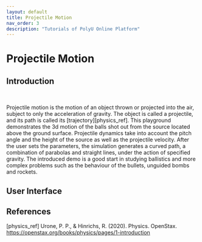 ```yaml
---
layout: default
title: Projectile Motion
nav_order: 3
description: "Tutorials of PolyU Online Platform"
---
```


# Projectile Motion

## Introduction
<br>

Projectile motion is the motion of an object thrown or projected into the air, subject to only the acceleration of gravity. The object is called a projectile, and its path is called its [trajectory][physics_ref]. This playground demonstrates the 3d motion of the balls shot out from the source located above the ground surface. Projectile dynamics take into account the pitch angle and the height of the source as well as the projectile velocity. After the user sets the parameters, the simulation generates a curved path, a combination of parabolas and straight lines, under the action of specified gravity. The introduced demo is a good start in studying ballistics and more complex problems such as the behaviour of the bullets, unguided bombs and rockets.

## User Interface



## References

[physics_ref] Urone, P. P., & Hinrichs, R. (2020). Physics. OpenStax. https://openstax.org/books/physics/pages/1-introduction







